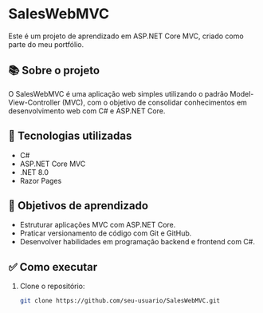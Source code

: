 # SalesWebMVC

Este é um projeto de aprendizado em ASP.NET Core MVC, criado como parte do meu portfólio.

## 📚 Sobre o projeto

O SalesWebMVC é uma aplicação web simples utilizando o padrão Model-View-Controller (MVC), com o objetivo de consolidar conhecimentos em desenvolvimento web com C# e ASP.NET Core.

## 🚀 Tecnologias utilizadas

- C#
- ASP.NET Core MVC
- .NET 8.0
- Razor Pages

## 🎯 Objetivos de aprendizado

- Estruturar aplicações MVC com ASP.NET Core.
- Praticar versionamento de código com Git e GitHub.
- Desenvolver habilidades em programação backend e frontend com C#.

## ✅ Como executar

1. Clone o repositório:
   ```bash
   git clone https://github.com/seu-usuario/SalesWebMVC.git
